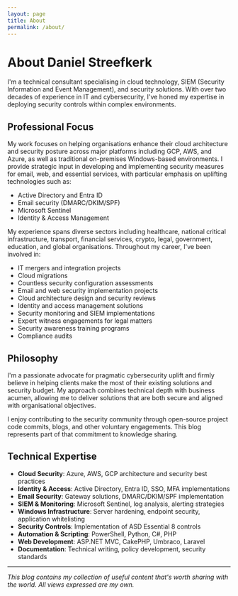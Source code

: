 ```yaml
---
layout: page
title: About
permalink: /about/
---
```


# About Daniel Streefkerk

I'm a technical consultant specialising in cloud technology, SIEM (Security Information and Event Management), and security solutions. With over two decades of experience in IT and cybersecurity, I've honed my expertise in deploying security controls within complex environments.

## Professional Focus

My work focuses on helping organisations enhance their cloud architecture and security posture across major platforms including GCP, AWS, and Azure, as well as traditional on-premises Windows-based environments. I provide strategic input in developing and implementing security measures for email, web, and essential services, with particular emphasis on uplifting technologies such as:

- Active Directory and Entra ID
- Email security (DMARC/DKIM/SPF)
- Microsoft Sentinel
- Identity & Access Management

My experience spans diverse sectors including healthcare, national critical infrastructure, transport, financial services, crypto, legal, government, education, and global organisations. Throughout my career, I've been involved in:

- IT mergers and integration projects
- Cloud migrations
- Countless security configuration assessments
- Email and web security implementation projects
- Cloud architecture design and security reviews
- Identity and access management solutions
- Security monitoring and SIEM implementations
- Expert witness engagements for legal matters
- Security awareness training programs
- Compliance audits

## Philosophy

I'm a passionate advocate for pragmatic cybersecurity uplift and firmly believe in helping clients make the most of their existing solutions and security budget. My approach combines technical depth with business acumen, allowing me to deliver solutions that are both secure and aligned with organisational objectives.

I enjoy contributing to the security community through open-source project code commits, blogs, and other voluntary engagements. This blog represents part of that commitment to knowledge sharing.

## Technical Expertise

- **Cloud Security**: Azure, AWS, GCP architecture and security best practices
- **Identity & Access**: Active Directory, Entra ID, SSO, MFA implementations
- **Email Security**: Gateway solutions, DMARC/DKIM/SPF implementation
- **SIEM & Monitoring**: Microsoft Sentinel, log analysis, alerting strategies
- **Windows Infrastructure**: Server hardening, endpoint security, application whitelisting
- **Security Controls**: Implementation of ASD Essential 8 controls
- **Automation & Scripting**: PowerShell, Python, C#, PHP
- **Web Development**: ASP.NET MVC, CakePHP, Umbraco, Laravel
- **Documentation**: Technical writing, policy development, security standards

---

*This blog contains my collection of useful content that's worth sharing with the world. All views expressed are my own.*